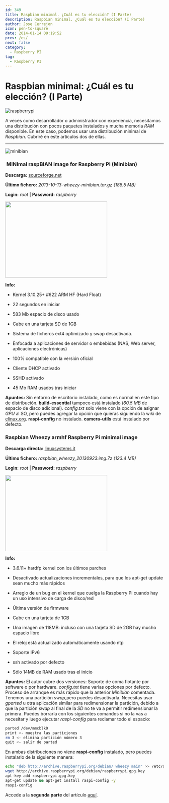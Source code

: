 ```yaml
---
id: 349
title: Raspbian minimal. ¿Cuál es tu elección? (I Parte)
description: Raspbian minimal. ¿Cuál es tu elección? (I Parte)
author: Jose Cerrejon
icon: pen-to-square
date: 2014-01-14 09:19:52
prev: /es/
next: false
category:
  - Raspberry PI
tag:
  - Raspberry PI
---
```


# Raspbian minimal: ¿Cuál es tu elección? (I Parte)

![raspberrypi](/images/sd%20pile.png)

A veces como desarrollador o administrador con experiencia, necesitamos una distribución con pocos paquetes instalados y mucha memoria *RAM* disponible. En este caso, podemos usar una distribución minimal de *Raspbian*. Cubriré en este artículos dos de ellas.

- - -
![minibian](/images/minibian.jpg)

###  MINImal raspBIAN image for Raspberry Pi (Minibian)

**Descarga:** [sourceforge.net](http://sourceforge.net/projects/minibian/)

**Último fichero:** *2013-10-13-wheezy-minibian.tar.gz (188.5 MB)*

**Login:** *root* | **Password:** *raspberry*

<a title="Minibian" rel="lightbox" href="/images/2014/01/minibian.jpg">
<img width="324" height="242" src="/images/2014/01/minibian_min.jpg">
</a>

**Info:**

* Kernel 3.10.25+ #622 ARM HF (Hard Float)

* 22 segundos en iniciar

* 583 Mb espacio de disco usado

* Cabe en una tarjeta SD de 1GB

* Sistema de ficheros ext4 optimizado y swap desactivada.

* Enfocada a aplicaciones de servidor o embebidas (NAS, Web server, aplicaciones electrónicas)

* 100% compatible con la versión oficial

* Cliente DHCP activado

* SSHD activado

* 45 Mb RAM usados tras iniciar

**Apuntes:** Sin entorno de escritorio instalado, como es normal en este tipo de distribución. **build-essential** tampoco está instalado (*60.5 MB* de espacio de disco adicional). *config.txt* solo viene con la opción de asignar *GPU* al SO, pero puedes agregar la opción que quieras siguiendo la wiki de [elinux.org](http://elinux.org/RPiconfig). **raspi-config** no instalado. **camera-utils** está instalado por defecto.

###  Raspbian Wheezy armhf Raspberry Pi minimal image

**Descarga directa:** [linuxsystems.it](http://files2.linuxsystems.it/raspbian_wheezy_20130923.img.7z)

**Último fichero:** *raspbian_wheezy_20130923.img.7z (123.4 MB)*

**Login:** *root* | **Password:** *raspberry*

<a title="Raspbian Wheezy armhf Raspberry Pi minimal image" rel="lightbox" href="/images/2014/01/RaspMinimal.jpg">
<img width="324" height="242" src="/images/2014/01/RaspMinimal_min.jpg">
</a>


**Info:**

* 3.6.11+ hardfp kernel con los últimos parches

* Desactivado actualizaciones incrementales, para que los apt-get update sean mucho más rápidos

* Arreglo de un bug en el kernel que cuelga la Raspberry Pi cuando hay un uso intensivo de carga de disco/red

* Última versión de firmware

* Cabe en una tarjeta de 1GB

* Una imagen de 118MB: incluso con una tarjeta SD de 2GB hay mucho espacio libre

* El reloj está actualizado automáticamente usando ntp

* Soporte IPv6

* ssh activado por defecto

* Sólo 14MB de RAM usado tras el inicio

**Apuntes:** El autor cubre dos versiones: Soporte de coma flotante por software o por hardware. *config.txt* tiene varias opciones por defecto. Proceso de arranque es más rápido que la anterior *Minibian* comentada. Tenemos una partición *swap*,pero puedes desactivarla. Necesitas usar *gparted* u otra aplicación similar para redimensionar la partición, debido a que la partición *swap* al final de la *SD* no te va a permitir redimensionar la primera. Puedes borrarla con los siguientes comandos si no la vas a necesitar y luego ejecutar *raspi-config* para reclamar todo el espacio:

```bash
parted /dev/mmcblk0
print <- muestra las particiones
rm 3 <- elimina partición número 3
quit <- salir de parted
```
 
En ambas distribuciones no viene **raspi-config** instalado, pero puedes instalarlo de la siguiente manera:

```bash
echo "deb http://archive.raspberrypi.org/debian/ wheezy main" >> /etc/apt/sources.list
wget http://archive.raspberrypi.org/debian/raspberrypi.gpg.key
apt-key add raspberrypi.gpg.key
apt-get update && apt-get install raspi-config -y
raspi-config
```

Accede a la **segunda parte** del artículo [aquí](/post.php?id=363).